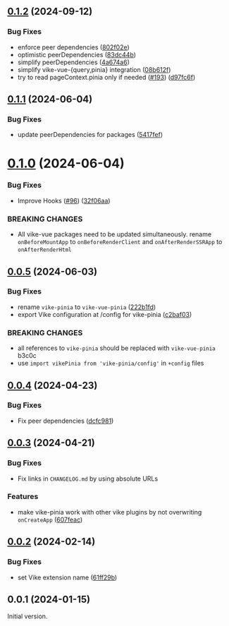 ## [0.1.2](https://github.com/vikejs/vike-vue/compare/vike-vue-pinia@0.1.1...vike-vue-pinia@0.1.2) (2024-09-12)


### Bug Fixes

* enforce peer dependencies ([802f02e](https://github.com/vikejs/vike-vue/commit/802f02e32c2aa3e92f5816d121c4b28a243aede2))
* optimistic peerDependencies ([83dc44b](https://github.com/vikejs/vike-vue/commit/83dc44b30226fdd6b9fb344da11beb2f71cc3e11))
* simplify peerDependencies ([4a674a6](https://github.com/vikejs/vike-vue/commit/4a674a67bf19c19f111afdeb648629539a165e97))
* simplify vike-vue-{query,pinia} integration ([08b612f](https://github.com/vikejs/vike-vue/commit/08b612f689545e54e42cfd7ed2639680c182f7fb))
* try to read pageContext.pinia only if needed ([#193](https://github.com/vikejs/vike-vue/issues/193)) ([d97fc6f](https://github.com/vikejs/vike-vue/commit/d97fc6fac4984c95d922248ec660ae2b0226cbfe))



## [0.1.1](https://github.com/vikejs/vike-vue/compare/vike-vue-pinia@0.1.0...vike-vue-pinia@0.1.1) (2024-06-04)


### Bug Fixes

* update peerDependencies for packages ([5417fef](https://github.com/vikejs/vike-vue/commit/5417fefb1f4951da3b701164f8d2a51178c012e7))



# [0.1.0](https://github.com/vikejs/vike-vue/compare/vike-vue-pinia@0.0.5...vike-vue-pinia@0.1.0) (2024-06-04)


### Bug Fixes

* Improve Hooks ([#96](https://github.com/vikejs/vike-vue/issues/96)) ([32f06aa](https://github.com/vikejs/vike-vue/commit/32f06aa1d2ca72e0c935c05bee814f031f41554a))


### BREAKING CHANGES

* All vike-vue packages need to be updated simultaneously.
rename `onBeforeMountApp` to `onBeforeRenderClient` and `onAfterRenderSSRApp` to `onAfterRenderHtml`



## [0.0.5](https://github.com/vikejs/vike-vue/compare/vike-pinia@0.0.4...vike-vue-pinia@0.0.5) (2024-06-03)


### Bug Fixes

* rename `vike-pinia` to `vike-vue-pinia` ([222b1fd](https://github.com/vikejs/vike-vue/commit/222b1fd5f7530837755ab0798becfea9ba0261bd))
* export Vike configuration at /config for vike-pinia ([c2baf03](https://github.com/vikejs/vike-vue/commit/c2baf039279f73bdfecb9d1227ce6703ec3b75d4))


### BREAKING CHANGES

* all references to `vike-pinia` should be replaced with `vike-vue-pinia`
b3c0c
* use `import vikePinia from 'vike-pinia/config'` in `+config` files



## [0.0.4](https://github.com/vikejs/vike-vue/compare/vike-pinia@0.0.3...vike-pinia@0.0.4) (2024-04-23)

### Bug Fixes

* Fix peer dependencies ([dcfc981](https://github.com/vikejs/vike-vue/commit/dcfc981a43c2c2a98d3dc13fb4f10354245fcd17))


## [0.0.3](https://github.com/vikejs/vike-vue/compare/vike-pinia@0.0.2...vike-pinia@0.0.3) (2024-04-21)

### Bug Fixes

* Fix links in `CHANGELOG.md` by using absolute URLs

### Features

* make vike-pinia work with other vike plugins by not overwriting `onCreateApp` ([607feac](https://github.com/vikejs/vike-vue/commit/607feac13997685e1ae20d067643ec2815ffab00))


## [0.0.2](https://github.com/vikejs/vike-vue/compare/vike-pinia@0.0.1...vike-pinia@0.0.2) (2024-02-14)


### Bug Fixes

* set Vike extension name ([61ff29b](https://github.com/vikejs/vike-vue/commits/61ff29be2d3209a11324b2755f3857ece6aec9d1))



## 0.0.1 (2024-01-15)

Initial version.
